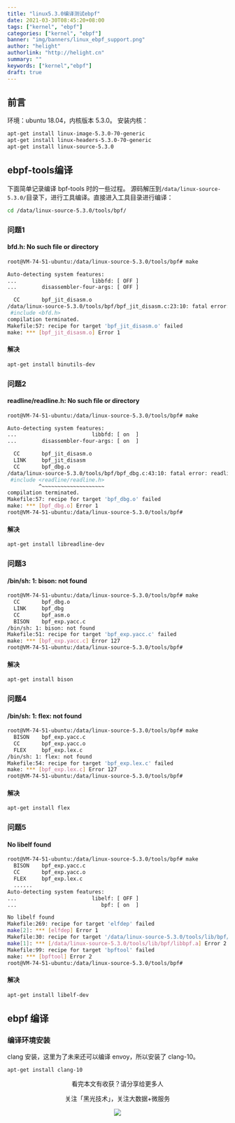 ```yaml
---
title: "linux5.3.0编译测试ebpf"
date: 2021-03-30T08:45:20+08:00
tags: ["kernel", "ebpf"]
categories: ["kernel", "ebpf"]
banner: "img/banners/linux_ebpf_support.png"
author: "helight"
authorlink: "http://helight.cn"
summary: ""
keywords: ["kernel","ebpf"]
draft: true
---
```


## 前言
环境：ubuntu 18.04，内核版本 5.3.0。
安装内核：
```sh
apt-get install linux-image-5.3.0-70-generic
apt-get install linux-headers-5.3.0-70-generic
apt-get install linux-source-5.3.0
```

## ebpf-tools编译
下面简单记录编译 bpf-tools 时的一些过程。
源码解压到`/data/linux-source-5.3.0/`目录下，进行工具编译。直接进入工具目录进行编译：
```sh
cd /data/linux-source-5.3.0/tools/bpf/
```
### 问题1
#### bfd.h: No such file or directory
```sh
root@VM-74-51-ubuntu:/data/linux-source-5.3.0/tools/bpf# make

Auto-detecting system features:
...                        libbfd: [ OFF ]
...        disassembler-four-args: [ OFF ]

  CC       bpf_jit_disasm.o
/data/linux-source-5.3.0/tools/bpf/bpf_jit_disasm.c:23:10: fatal error: bfd.h: No such file or directory
 #include <bfd.h>
compilation terminated.
Makefile:57: recipe for target 'bpf_jit_disasm.o' failed
make: *** [bpf_jit_disasm.o] Error 1
```
#### 解决
```sh
apt-get install binutils-dev
```
### 问题2
#### readline/readline.h: No such file or directory
```sh
root@VM-74-51-ubuntu:/data/linux-source-5.3.0/tools/bpf# make

Auto-detecting system features:
...                        libbfd: [ on  ]
...        disassembler-four-args: [ on  ]

  CC       bpf_jit_disasm.o
  LINK     bpf_jit_disasm
  CC       bpf_dbg.o
/data/linux-source-5.3.0/tools/bpf/bpf_dbg.c:43:10: fatal error: readline/readline.h: No such file or directory
 #include <readline/readline.h>
          ^~~~~~~~~~~~~~~~~~~~~
compilation terminated.
Makefile:57: recipe for target 'bpf_dbg.o' failed
make: *** [bpf_dbg.o] Error 1
root@VM-74-51-ubuntu:/data/linux-source-5.3.0/tools/bpf#
```
#### 解决
```sh
apt-get install libreadline-dev
```
### 问题3
#### /bin/sh: 1: bison: not found
```sh
root@VM-74-51-ubuntu:/data/linux-source-5.3.0/tools/bpf# make
  CC       bpf_dbg.o
  LINK     bpf_dbg
  CC       bpf_asm.o
  BISON    bpf_exp.yacc.c
/bin/sh: 1: bison: not found
Makefile:51: recipe for target 'bpf_exp.yacc.c' failed
make: *** [bpf_exp.yacc.c] Error 127
root@VM-74-51-ubuntu:/data/linux-source-5.3.0/tools/bpf# 
```
#### 解决
```sh
apt-get install bison
```
### 问题4
#### /bin/sh: 1: flex: not found
```sh
root@VM-74-51-ubuntu:/data/linux-source-5.3.0/tools/bpf# make
  BISON    bpf_exp.yacc.c
  CC       bpf_exp.yacc.o
  FLEX     bpf_exp.lex.c
/bin/sh: 1: flex: not found
Makefile:54: recipe for target 'bpf_exp.lex.c' failed
make: *** [bpf_exp.lex.c] Error 127
root@VM-74-51-ubuntu:/data/linux-source-5.3.0/tools/bpf# 
```
#### 解决
```sh
apt-get install flex
```
### 问题5
#### No libelf found
```sh
root@VM-74-51-ubuntu:/data/linux-source-5.3.0/tools/bpf# make
  BISON    bpf_exp.yacc.c
  CC       bpf_exp.yacc.o
  FLEX     bpf_exp.lex.c
  ......
Auto-detecting system features:
...                        libelf: [ OFF ]
...                           bpf: [ on  ]

No libelf found
Makefile:269: recipe for target 'elfdep' failed
make[2]: *** [elfdep] Error 1
Makefile:30: recipe for target '/data/linux-source-5.3.0/tools/lib/bpf/libbpf.a' failed
make[1]: *** [/data/linux-source-5.3.0/tools/lib/bpf/libbpf.a] Error 2
Makefile:99: recipe for target 'bpftool' failed
make: *** [bpftool] Error 2
root@VM-74-51-ubuntu:/data/linux-source-5.3.0/tools/bpf# 
```
#### 解决
```sh
apt-get install libelf-dev
```
## ebpf 编译
### 编译环境安装
clang 安装，这里为了未来还可以编译 envoy，所以安装了 clang-10。
```
apt-get install clang-10
```

<center>
看完本文有收获？请分享给更多人

关注「黑光技术」，关注大数据+微服务

![](/img/qrcode_helight_tech.jpg)
</center>